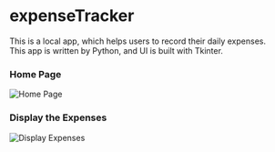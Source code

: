 # expenseTracker
This is a local app, which helps users to record their daily expenses.<br />
This app is written by Python, and UI is built with Tkinter.

### Home Page
![Home Page](https://drive.google.com/uc?export=view&id=1eyxZOWD7sWkhXYEGE8rssWQX1nWIUNxY)
### Display the Expenses
![Display Expenses](https://drive.google.com/uc?export=view&id=1TN_9qN2FyuX5uCI-XIuC-f46V7QZ4jhP)
